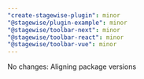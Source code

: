 ```yaml
---
"create-stagewise-plugin": minor
"@stagewise/plugin-example": minor
"@stagewise/toolbar-next": minor
"@stagewise/toolbar-react": minor
"@stagewise/toolbar-vue": minor
---
```


No changes: Aligning package versions

